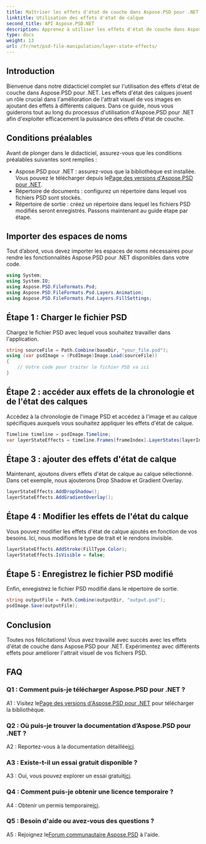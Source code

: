 ```yaml
---
title: Maîtriser les effets d'état de couche dans Aspose.PSD pour .NET
linktitle: Utilisation des effets d'état de calque
second_title: API Aspose.PSD.NET
description: Apprenez à utiliser les effets d'état de couche dans Aspose.PSD pour .NET. Améliorez vos fichiers PSD avec Drop Shadow, Gradient Overlay et bien plus encore. Guide tutoriel facile.
type: docs
weight: 13
url: /fr/net/psd-file-manipulation/layer-state-effects/
---
```

## Introduction
Bienvenue dans notre didacticiel complet sur l'utilisation des effets d'état de couche dans Aspose.PSD pour .NET. Les effets d'état des calques jouent un rôle crucial dans l'amélioration de l'attrait visuel de vos images en ajoutant des effets à différents calques. Dans ce guide, nous vous guiderons tout au long du processus d'utilisation d'Aspose.PSD pour .NET afin d'exploiter efficacement la puissance des effets d'état de couche.
## Conditions préalables
Avant de plonger dans le didacticiel, assurez-vous que les conditions préalables suivantes sont remplies :
-  Aspose.PSD pour .NET : assurez-vous que la bibliothèque est installée. Vous pouvez le télécharger depuis le[Page des versions d'Aspose.PSD pour .NET](https://releases.aspose.com/psd/net/).
- Répertoire de documents : configurez un répertoire dans lequel vos fichiers PSD sont stockés.
- Répertoire de sortie : créez un répertoire dans lequel les fichiers PSD modifiés seront enregistrés.
Passons maintenant au guide étape par étape.
## Importer des espaces de noms
Tout d’abord, vous devez importer les espaces de noms nécessaires pour rendre les fonctionnalités Aspose.PSD pour .NET disponibles dans votre code.
```csharp
using System;
using System.IO;
using Aspose.PSD.FileFormats.Psd;
using Aspose.PSD.FileFormats.Psd.Layers.Animation;
using Aspose.PSD.FileFormats.Psd.Layers.FillSettings;
```
## Étape 1 : Charger le fichier PSD
Chargez le fichier PSD avec lequel vous souhaitez travailler dans l'application.
```csharp
string sourceFile = Path.Combine(baseDir, "your_file.psd");
using (var psdImage = (PsdImage)Image.Load(sourceFile))
{
    // Votre code pour traiter le fichier PSD va ici
}
```
## Étape 2 : accéder aux effets de la chronologie et de l'état des calques
Accédez à la chronologie de l'image PSD et accédez à l'image et au calque spécifiques auxquels vous souhaitez appliquer les effets d'état de calque.
```csharp
Timeline timeline = psdImage.Timeline;
var layerStateEffects = timeline.Frames[frameIndex].LayerStates[layerIndex].StateEffects;
```
## Étape 3 : ajouter des effets d'état de calque
Maintenant, ajoutons divers effets d'état de calque au calque sélectionné. Dans cet exemple, nous ajouterons Drop Shadow et Gradient Overlay.
```csharp
layerStateEffects.AddDropShadow();
layerStateEffects.AddGradientOverlay();
```
## Étape 4 : Modifier les effets de l'état du calque
Vous pouvez modifier les effets d'état de calque ajoutés en fonction de vos besoins. Ici, nous modifions le type de trait et le rendons invisible.
```csharp
layerStateEffects.AddStroke(FillType.Color);
layerStateEffects.IsVisible = false;
```
## Étape 5 : Enregistrez le fichier PSD modifié
Enfin, enregistrez le fichier PSD modifié dans le répertoire de sortie.
```csharp
string outputFile = Path.Combine(outputDir, "output.psd");
psdImage.Save(outputFile);
```
## Conclusion

Toutes nos félicitations! Vous avez travaillé avec succès avec les effets d'état de couche dans Aspose.PSD pour .NET. Expérimentez avec différents effets pour améliorer l'attrait visuel de vos fichiers PSD.

## FAQ

### Q1 : Comment puis-je télécharger Aspose.PSD pour .NET ?

 A1 : Visitez le[Page des versions d'Aspose.PSD pour .NET](https://releases.aspose.com/psd/net/) pour télécharger la bibliothèque.

### Q2 : Où puis-je trouver la documentation d’Aspose.PSD pour .NET ?

A2 : Reportez-vous à la documentation détaillée[ici](https://reference.aspose.com/psd/net/).

### A3 : Existe-t-il un essai gratuit disponible ?

 A3 : Oui, vous pouvez explorer un essai gratuit[ici](https://releases.aspose.com/).

### Q4 : Comment puis-je obtenir une licence temporaire ?

 A4 : Obtenir un permis temporaire[ici](https://purchase.aspose.com/temporary-license/).

### Q5 : Besoin d'aide ou avez-vous des questions ?

 A5 : Rejoignez le[Forum communautaire Aspose.PSD](https://forum.aspose.com/c/psd/34) à l'aide.